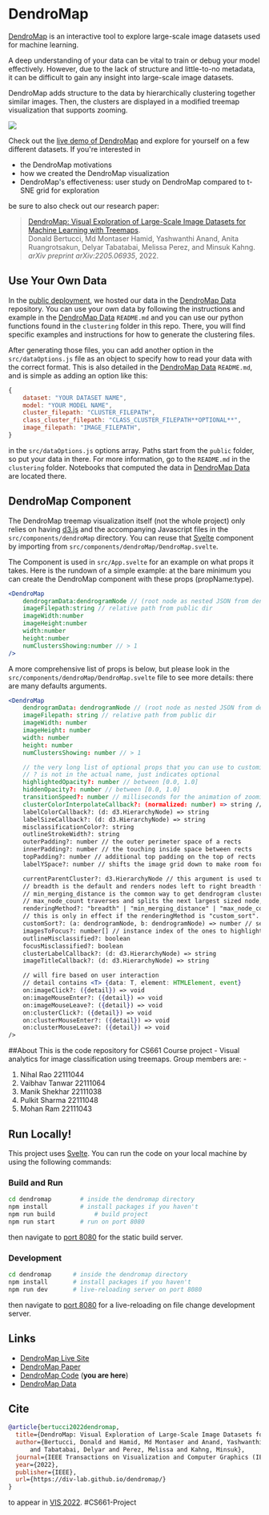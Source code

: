 # DendroMap

[DendroMap](https://div-lab.github.io/dendromap/) is an interactive tool to explore large-scale image datasets used for machine learning.

A deep understanding of your data can be vital to train or debug your model effectively. However, due to the lack of structure and little-to-no metadata, it can be difficult to gain any insight into large-scale image datasets.

DendroMap adds structure to the data by hierarchically clustering together similar images. Then, the clusters are displayed in a modified treemap visualization that supports zooming.

<a href="https://div-lab.github.io/dendromap/" target="_blank">
	<img src="https://user-images.githubusercontent.com/65095341/168213776-9181ab6e-b9b8-4557-9ead-b1abf7a50041.gif" />
</a>

Check out the [live demo of DendroMap](https://div-lab.github.io/dendromap/) and explore for yourself on a few different datasets. If you're interested in

-   the DendroMap motivations
-   how we created the DendroMap visualization
-   DendroMap's effectiveness: user study on DendroMap compared to t-SNE grid for exploration

be sure to also check out our research paper:

> [DendroMap: Visual Exploration of Large-Scale Image Datasets for Machine Learning with Treemaps](https://arxiv.org/pdf/2205.06935.pdf).<br />Donald Bertucci, Md Montaser Hamid, Yashwanthi Anand, Anita Ruangrotsakun, Delyar Tabatabai, Melissa Perez, and Minsuk Kahng.<br />_arXiv preprint arXiv:2205.06935_, 2022.

## Use Your Own Data

In the [public deployment](https://div-lab.github.io/dendromap/), we hosted our data in the [DendroMap Data](https://github.com/div-lab/dendromap-data) repository. You can use your own data by following the instructions and example in the [DendroMap Data](https://github.com/div-lab/dendromap-data) `README.md` and you can use our python functions found in the `clustering` folder in this repo. There, you will find specific examples and instructions for how to generate the clustering files.

After generating those files, you can add another option in the `src/dataOptions.js` file as an object to specify how to read your data with the correct format. This is also detailed in the [DendroMap Data](https://github.com/div-lab/dendromap-data) `README.md`, and is simple as adding an option like this:

```javascript
{
	dataset: "YOUR DATASET NAME",
	model: "YOUR MODEL NAME",
	cluster_filepath: "CLUSTER_FILEPATH",
	class_cluster_filepath: "CLASS_CLUSTER_FILEPATH**OPTIONAL**",
	image_filepath: "IMAGE_FILEPATH",
}
```

in the `src/dataOptions.js` options array. Paths start from the `public` folder, so put your data in there. For more information, go to the `README.md` in the `clustering` folder. Notebooks that computed the data in [DendroMap Data](https://github.com/div-lab/dendromap-data) are located there.

## DendroMap Component

The DendroMap treemap visualization itself (not the whole project) only relies on having [d3.js](https://d3js.org/) and the accompanying Javascript files in the `src/components/dendroMap` directory. You can reuse that [Svelte](https://svelte.dev/) component by importing
from `src/components/dendroMap/DendroMap.svelte`.

The Component is used in `src/App.svelte` for an example on what props it takes. Here is the rundown of a simple example: at the bare minimum you can create the DendroMap component with these props (propName:type).

```jsx
<DendroMap
	dendrogramData:dendrogramNode // (root node as nested JSON from dendrogram-data repo)
	imageFilepath:string // relative path from public dir
	imageWidth:number
	imageHeight:number
	width:number
	height:number
	numClustersShowing:number // > 1
/>
```

A more comprehensive list of props is below, but please look in the `src/components/dendroMap/DendroMap.svelte` file to see more details: there are many defaults arguments.

```jsx
<DendroMap
	dendrogramData: dendrogramNode // (root node as nested JSON from dendrogram-data repo)
	imageFilepath: string // relative path from public dir
	imageWidth: number
	imageHeight: number
	width: number
	height: number
	numClustersShowing: number // > 1

	// the very long list of optional props that you can use to customize the DendroMap
	// ? is not in the actual name, just indicates optional
	highlightedOpacity?: number // between [0.0, 1.0]
	hiddenOpacity?: number // between [0.0, 1.0]
	transitionSpeed?: number // milliseconds for the animation of zooming
	clusterColorInterpolateCallback?: (normalized: number) => string // by default uses d3.interpolateGreys
	labelColorCallback?: (d: d3.HierarchyNode) => string
	labelSizeCallback?: (d: d3.HierarchyNode) => string
	misclassificationColor?: string
	outlineStrokeWidth?: string
	outerPadding?: number // the outer perimeter space of a rects
	innerPadding?: number // the touching inside space between rects
	topPadding?: number // additional top padding on the top of rects
	labelYSpace?: number // shifts the image grid down to make room for label on top

	currentParentCluster?: d3.HierarchyNode // this argument is used to bind: for svelte, not really a prop
	// breadth is the default and renders nodes left to right breadth first traversal
	// min_merging_distance is the common way to get dendrogram clusters from a dendrogram
	// max_node_count traverses and splits the next largest sized node, resulting in an even rendering
	renderingMethod?: "breadth" | "min_merging_distance" | "max_node_count" | "custom_sort"
	// this is only in effect if the renderingMethod is "custom_sort". Nodes last are popped and rendered first in the sort
	customSort?: (a: dendrogramNode, b: dendrogramNode) => number // see example in code
	imagesToFocus?: number[] // instance index of the ones to highlight
	outlineMisclassified?: boolean
	focusMisclassified?: boolean
	clusterLabelCallback?: (d: d3.HierarchyNode) => string
	imageTitleCallback?: (d: d3.HierarchyNode) => string

	// will fire based on user interaction
	// detail contains <T> {data: T, element: HTMLElement, event}
	on:imageClick?: ({detail}) => void
	on:imageMouseEnter?: ({detail}) => void
	on:imageMouseLeave?: ({detail}) => void
	on:clusterClick?: ({detail}) => void
	on:clusterMouseEnter?: ({detail}) => void
	on:clusterMouseLeave?: ({detail}) => void
/>
```


##About
This is the code repository for CS661 Course project - Visual analytics for image classification using treemaps.
Group members are: -
1) Nihal Rao 22111044
2) Vaibhav Tanwar 22111064
3) Manik Shekhar 22111038
4) Pulkit Sharma 22111048
5) Mohan Ram 22111043



## Run Locally!

This project uses [Svelte](https://svelte.dev/). You can run the code on your local machine by using the following commands:

### Build and Run

```bash
cd dendromap		# inside the dendromap directory
npm install       	# install packages if you haven't
npm run build       	# build project
npm run start		# run on port 8080
```

then navigate to [port 8080](http://localhost:8080/) for the static build server.


### Development

```bash
cd dendromap      # inside the dendromap directory
npm install       # install packages if you haven't
npm run dev       # live-reloading server on port 8080
```

then navigate to [port 8080](http://localhost:8080/) for a live-reloading on file change development server.



## Links

-   [DendroMap Live Site](https://div-lab.github.io/dendromap/)
-   [DendroMap Paper](https://arxiv.org/abs/2205.06935)
-   [DendroMap Code](https://github.com/div-lab/dendromap) (**you are here**)
-   [DendroMap Data](https://github.com/div-lab/dendromap-data)

## Cite

```bibtex
@article{bertucci2022dendromap,
  title={DendroMap: Visual Exploration of Large-Scale Image Datasets for Machine Learning with Treemaps},
  author={Bertucci, Donald and Hamid, Md Montaser and Anand, Yashwanthi and Ruangrotsakun, Anita 
  	  and Tabatabai, Delyar and Perez, Melissa and Kahng, Minsuk},
  journal={IEEE Transactions on Visualization and Computer Graphics (IEEE VIS 2022 Conference)},
  year={2022},
  publisher={IEEE},
  url={https://div-lab.github.io/dendromap/}
}
```

to appear in [VIS 2022](http://ieeevis.org/year/2022/welcome).
#CS661-Project
